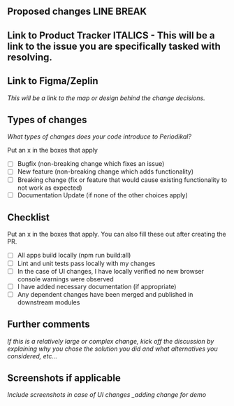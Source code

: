 ## Proposed changes LINE BREAK

## Link to Product Tracker ITALICS - This will be a link to the issue you are specifically tasked with resolving.

## Link to Figma/Zeplin

*This will be a link to the map or design behind the change decisions.*

## Types of changes

*What types of changes does your code introduce to Periodikal?*

Put an x in the boxes that apply

 - [ ] Bugfix (non-breaking change which fixes an issue)
 - [ ] New feature (non-breaking change which adds functionality)
 - [ ] Breaking change (fix or feature that would cause existing functionality to not work as expected)
 - [ ] Documentation Update (if none of the other choices apply)
## Checklist

Put an x in the boxes that apply. You can also fill these out after creating the PR.

 - [ ] All apps build locally (npm run build:all)
 - [ ] Lint and unit tests pass locally with my changes
 - [ ] In the case of UI changes, I have locally verified no new browser console warnings were observed
 - [ ] I have added necessary documentation (if appropriate)
 - [ ] Any dependent changes have been merged and published in downstream modules
## Further comments

*If this is a relatively large or complex change, kick off the discussion by explaining why you chose the solution you did and what alternatives you considered, etc...*

## Screenshots if applicable

*Include screenshots in case of UI changes _adding change for demo*
